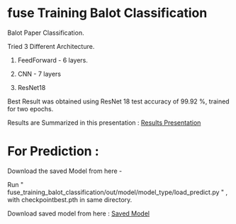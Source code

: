 # fuse Training Balot Classification

Balot Paper Classification.

Tried 3 Different Architecture.

1. FeedForward - 6 layers.

2. CNN - 7 layers 

3. ResNet18

Best Result was obtained using ResNet 18 test accuracy of 99.92 %, trained for two epochs.

Results are Summarized in this presentation : [Results Presentation](https://docs.google.com/presentation/d/1NMILVamP5lZrXM_Bpj1k-pMxski7NXC-Zz2LvRPVcVM/edit#slide=id.g806adcd27f_0_89)
# For Prediction :

Download the saved Model from here - 

Run " fuse_training_balot_classification/out/model/model_type/load_predict.py " , with checkpointbest.pth in same directory.

Download saved model from here : [Saved Model](https://drive.google.com/open?id=1JUQwy_v7KpSGxzzw3SlRynT8Zre5Ov3f)
